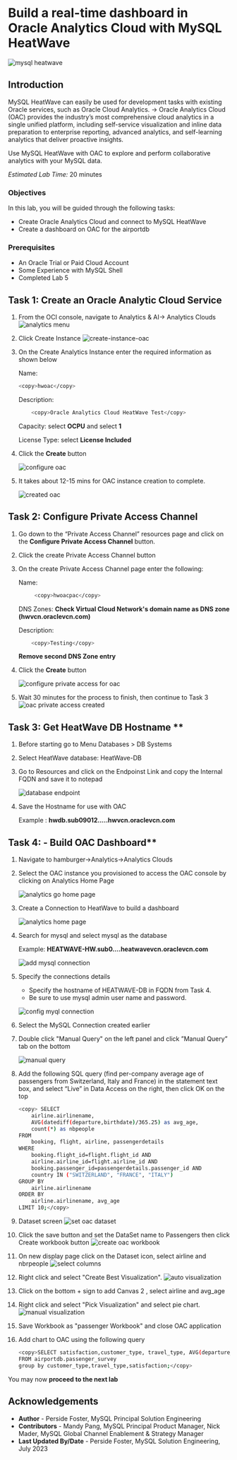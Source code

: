 # Build a real-time dashboard in Oracle Analytics Cloud with MySQL HeatWave

![mysql heatwave](./images/mysql-heatwave-logo.jpg "mysql heatwave")

## Introduction

MySQL HeatWave can easily be used for development tasks with existing Oracle services, such as Oracle Cloud Analytics. -> Oracle Analytics Cloud (OAC) provides the industry’s most comprehensive cloud analytics in a single unified platform, including self-service visualization and inline data preparation to enterprise reporting, advanced analytics, and self-learning analytics that deliver proactive insights.

Use MySQL HeatWave with OAC to explore and perform collaborative analytics with your MySQL data.

_Estimated Lab Time:_ 20 minutes

### Objectives

In this lab, you will be guided through the following tasks:

- Create Oracle Analytics Cloud and connect to MySQL HeatWave
- Create a dashboard on OAC for the airportdb

### Prerequisites

- An Oracle Trial or Paid Cloud Account
- Some Experience with MySQL Shell
- Completed Lab 5

## Task 1:  Create an Oracle Analytic Cloud Service

1. From the OCI console, navigate to Analytics & AI-> Analytics Clouds
 ![analytics menu](./images/analytics-menu.png " analytics menu")

2. Click Create Instance
 ![create-instance-oac](./images/create-instance-oac.png "create-instance-oac ")

3. On the Create Analytics Instance enter the required information as shown below

    Name:

    ```bash
    <copy>hwoac</copy> 
    ```

    Description:

    ```bash
        <copy>Oracle Analytics Cloud HeatWave Test</copy>
    ```

    Capacity: select **OCPU** and select **1**

    License Type: select **License Included**

4. Click the **Create** button

    ![configure oac](./images/config-oac.png "config-oac ")

5. It takes about 12-15 mins for OAC instance creation to complete.

    ![created oac](./images/created-oac.png " created-oac")

## Task 2: Configure Private Access Channel

1. Go down to the “Private Access Channel” resources page and click on the **Configure Private Access Channel**  button.

2. Click the create Private Access Channel button

3. On the create Private Access Channel page enter the following:

    Name:

    ```bash
         <copy>hwoacpac</copy>
    ```

    DNS Zones:
    **Check Virtual Cloud Network's domain name as DNS zone (hwvcn.oraclevcn.com)**

    Description:

    ```bash
        <copy>Testing</copy>
    ```

    **Remove second  DNS Zone entry**

4. Click the **Create** button

    ![configure private access for oac](./images/config-pac-oac.png " config-pac-oac")

5. Wait 30 minutes for the process to finish, then continue to Task 3
    ![oac private access created  ](./images/created-pac-oac.png " created-pac-oac")

## Task 3: Get HeatWave DB Hostname **

1. Before starting go to Menu Databases > DB Systems

2. Select HeatWave database: HeatWave-DB

3. Go to Resources and click on the Endpoinst Link and  copy the Internal FQDN and save it to notepad

    ![database endpoint](./images/hw-db-endpoint.png "hw-db-endpoint ")

4. Save the Hostname for use with OAC

    Example : **hwdb.sub09012.....hwvcn.oraclevcn.com**

## Task 4: - Build OAC Dashboard**

1. Navigate to hamburger->Analytics->Analytics Clouds

2. Select the OAC instance you provisioned to access the OAC console by clicking on Analytics Home Page

    ![analytics go home page](./images/analytics-go-home-page.png "analytics-go-home-page ")

3. Create a Connection to HeatWave to build a dashboard

    ![analytics home page](./images/analytics-home-page.png " analytics-home-page")

4. Search for mysql and select mysql as the database

    Example: **HEATWAVE-HW.sub0….heatwavevcn.oraclevcn.com**

    ![add mysql connection](./images/add-connection-mysql.png "add-connection-mysql ")

5. Specify the connections details

    - Specify the hostname of HEATWAVE-DB in FQDN from Task 4.
    - Be sure to use mysql admin user name and password.

    ![config myql connection](./images/config-add-connection-mysql.png "config-add-connection-mysql ")

6. Select the MySQL Connection created earlier

7. Double click "Manual Query" on the left panel and click ”Manual Query” tab on the bottom

    ![manual query](./images/manual-query-select.png "manual-query-select ")

8. Add the following SQL query (find per-company average age of passengers from Switzerland, Italy and France) in the statement text box, and select “Live” in Data Access on the right, then click OK on the top

    ```bash  
    <copy> SELECT
        airline.airlinename,
        AVG(datediff(departure,birthdate)/365.25) as avg_age,
        count(*) as nbpeople
    FROM
        booking, flight, airline, passengerdetails
    WHERE
        booking.flight_id=flight.flight_id AND
        airline.airline_id=flight.airline_id AND
        booking.passenger_id=passengerdetails.passenger_id AND
        country IN ("SWITZERLAND", "FRANCE", "ITALY")
    GROUP BY
        airline.airlinename
    ORDER BY
        airline.airlinename, avg_age
    LIMIT 10;</copy>
    ```

9. Dataset screen
    ![set oac dataset](./images/new-data-set-oac.png "new-data-set-oac ")

10. Click the  save button and set the DataSet name to Passengers then click Create workbook button
    ![create oac workbook](./images/create-workbook-oac.png "create-workbook-oac")

11. On new display page  click on the Dataset icon, select airline and nbrpeople
    ![select columns](./images/passenger-column.png "passenger-column")
12. Right click and select "Create Best Visualization".
    ![auto visualization](./images/best-visualization-oac.png "best-visualization-oac")

13. Click on the bottom + sign to add Canvas 2 , select airline and avg_age
14. Right click and select "Pick Visualization" and select pie chart.
    ![manual visualization](./images/pick-visualization-oac.png "pick-visualization-oac ")

15. Save Workbook as "passenger Workbook" and close OAC application



16. Add chart to OAC using the following query

    ```bash
    <copy>SELECT satisfaction,customer_type, travel_type, AVG(departure_delay) departure_delay,count(*) as nb_psgr
    FROM airportdb.passenger_survey
    group by customer_type,travel_type,satisfaction;</copy>
    ```

You may now **proceed to the next lab**

## Acknowledgements

- **Author** - Perside Foster, MySQL Principal Solution Engineering
- **Contributors** - Mandy Pang, MySQL Principal Product Manager,  Nick Mader, MySQL Global Channel Enablement & Strategy Manager
- **Last Updated By/Date** - Perside Foster, MySQL Solution Engineering, July 2023